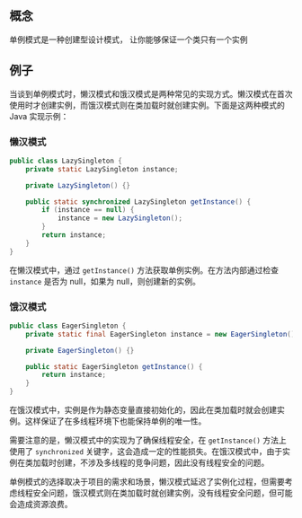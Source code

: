## 概念
单例模式是一种创建型设计模式， 让你能够保证一个类只有一个实例

## 例子
当谈到单例模式时，懒汉模式和饿汉模式是两种常见的实现方式。懒汉模式在首次使用时才创建实例，而饿汉模式则在类加载时就创建实例。下面是这两种模式的 Java 实现示例：

### 懒汉模式

```java
public class LazySingleton {
    private static LazySingleton instance;

    private LazySingleton() {}

    public static synchronized LazySingleton getInstance() {
        if (instance == null) {
            instance = new LazySingleton();
        }
        return instance;
    }
}
```

在懒汉模式中，通过 `getInstance()` 方法获取单例实例。在方法内部通过检查 `instance` 是否为 null，如果为 null，则创建新的实例。

### 饿汉模式

```java
public class EagerSingleton {
    private static final EagerSingleton instance = new EagerSingleton();

    private EagerSingleton() {}

    public static EagerSingleton getInstance() {
        return instance;
    }
}
```

在饿汉模式中，实例是作为静态变量直接初始化的，因此在类加载时就会创建实例。这样保证了在多线程环境下也能保持单例的唯一性。

需要注意的是，懒汉模式中的实现为了确保线程安全，在 `getInstance()` 方法上使用了 `synchronized` 关键字，这会造成一定的性能损失。在饿汉模式中，由于实例在类加载时创建，不涉及多线程的竞争问题，因此没有线程安全的问题。

单例模式的选择取决于项目的需求和场景，懒汉模式延迟了实例化过程，但需要考虑线程安全问题，饿汉模式则在类加载时就创建实例，没有线程安全问题，但可能会造成资源浪费。
